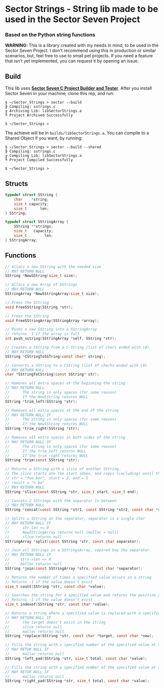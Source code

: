 # Sector Strings - String lib made to be used in the Sector Seven Project
### Based on the Python string functions

**WARNING:** This is a library created with my needs in mind, to be used in the Sector Seven Project.
I don't recommend using this in production or similar scenarios, but, feel free to use to small pet projects. If you need a feature that isn't yet implemented, you can request it by opening an issue.

## Build
This lib uses **[Sector Seven C Project Builder and Tester](https://github.com/MarceloLuisDantas/Sector-Seven)**. After you install Sector Seven in your machine, clone this rep, and run:
```
$ ~/Sector_Strings > sector --build
╠ Compiling: sstrings.c
╔ Archiving Lib: libSectorStrings.a
╚ Project Archived Successfully

$ ~/Sector_Strings >
```
The achieve will be in `builds/libSectorStrings.a`. You can compile to a Shared Object if you want, by running: 
```
$ ~/Sector_Strings > sector --build --shared
╠ Compiling: sstrings.c
╔ Compiling Lib: libSectorStrings.a
╚ Project Compiled Successfully

$ ~/Sector_Strings >
```
## Structs
```c
typedef struct SString {
    char    *string;
    size_t capacity; 
    size_t      len; 
} SString;
```

```c
typedef struct SStringArray {
    SString **strings;
    size_t   capacity; 
    size_t        len;
} SStringArray;
```

## Functions
```c
// Allocs a new SString with the needed size
// MAY RETURN NULL
SString *NewSString(size_t size);
```

```c
// Allocs a new Array of SStrings
// MAY RETURN NULL
SStringArray *NewSStringArray(size_t size);
```

```c
// Frees the SString
void FreeSString(SString *str);
```

```c
// Frees the SString
void FreeSStringArray(SStringArray *array);
```

```c
// Pushs a new SString into a SStringArray
// returns -1 if the array is full
int push_sstring(SStringArray *self, SString *str);
```

```c
// Creates a SString from a C-String (list of chars ended with \0)
// MAY RETURN NULL
SString *CStringToSSTring(const char* string);
```

```c
// Converts a SString to a CString (list of charhs ended with \0)
// MAY RETURN NULL
char *SStringToCString(const SString* str);
```

```c
// Removes all extra spaces at the beginning the string
// MAY RETURN NULL
//      The string is only spaces (for some reason)
//      If the NewSString returns NULL
SString *trim_left(SString *str);
```

```c
// Removes all extra spaces at the end of the string
// MAY RETURN NULL IF
//      The string is only spaces (for some reason)
//      If the NewSString returns NULL
SString *trim_right(SString *str);
```

```c
// Removes all extra spaces in both sides of the string
// MAY RETURN NULL IF
//      The string is only spaces (for some reason)
//      If the trim_left returns NULL
//      If the trim_right returns NULL
SString *trim(const SString *str);
```

```c
// Returns a SString with a slice of another SString.
// The slice starts ate the start idnex, and copys (including) until the end idnex
// str = "foo bar", start = 2, end = 5
// result = "o ba"
// MAY RETURN NULL
SString *slice(const SString *str, size_t start, size_t end);
```

```c
// Concats 2 SStrings with the separator in between
// MAY RETURN NULL
SString *concat(const SString *str1, const SString *str2, const char *separator);
```

```c
// Splits a SString at the separator, separator is a single char
// MAY RETURN NULL IF
//      str.len <= 0
//      NewSStringArray returns null (malloc = null)
//      slice returns null 
SStringArray *split(const SString *str, const char separator);
```

```c
// Join all SStrings in a SStringsArray, separed buy the separator.
// MAY RETURN NULL IF
//     strs->len <= 0
//     malloc returns null
SString *join(const SStringArray *strs, const char *separator);
```

```c
// Returns the number of times a specified value occurs in a string
// Returns -1 if the value doesn't exist
size_t count(SString *str, const char *value);
```

```c
// Searches the string for a specified value and returns the position of where it was found
// Returns -1 if the value doesn't exist
size_t indexof(SString *str, const char *value);
```

```c
// Returns a string where a specified value is replaced with a specified value
// MAY RETURN NULL IF
//      the target doens't exist in the string
//      slice returns null
//      malloc returns null
SString *replace(SString *str, const char *target, const char *new);
```

```c
// Fills the string with a specified number of the specified value at the start
// MAY RETUR NULL IF
//      malloc returns null
SString *left_pad(SString *str, size_t total, const char *value);
```

```c
// Fills the string with a specified number of the specified value at the end     
// MAY RETUR NULL IF
//      malloc returns null
SString *right_pad(SString *str, size_t total, const char *value);
```